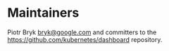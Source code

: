 # Maintainers

Piotr Bryk <bryk@google.com> and committers to the https://github.com/kubernetes/dashboard repository.
